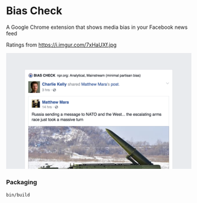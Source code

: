 # Bias Check

A Google Chrome extension that shows media bias in your Facebook news feed

Ratings from https://i.imgur.com/7xHaUXf.jpg

![Screenshot](https://raw.githubusercontent.com/rivers/bias-check/master/screenshots/screenshot-2.png)

### Packaging

```sh
bin/build
```
